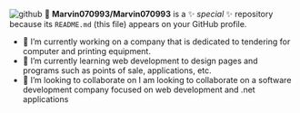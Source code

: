 ![github](https://github.com/Marvin070993/Marvin070993/assets/150749188/7637a117-3e41-4889-a0fe-e33c44d442ad)
👋
**Marvin070993/Marvin070993** is a ✨ _special_ ✨ repository because its `README.md` (this file) appears on your GitHub profile.

- 🔭 I’m currently working on a company that is dedicated to tendering for computer and printing equipment.
- 🌱 I’m currently learning web development to design pages and programs such as points of sale, applications, etc.
- 👯 I’m looking to collaborate on I am looking to collaborate on a software development company focused on web development and .net applications
